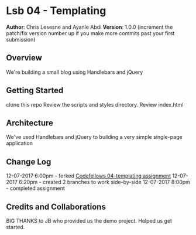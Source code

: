 # Lsb 04 - Templating

**Author**: Chris Lesesne and Ayanle Abdi
**Version**: 1.0.0 (increment the patch/fix version number up if you make more commits past your first submission)

## Overview
We're building a small blog using Handlebars and jQuery
<!-- Provide a high level overview of what this application is and why you are building it, beyond the fact that it's an assignment for a Code Fellows 301 class. (i.e. What's your problem domain?) -->

## Getting Started
clone this repo
Review the scripts and styles directory.
Review index.html
<!-- What are the steps that a user must take in order to build this app on their own machine and get it running? -->

## Architecture
We've used Handlebars and jQuery to building a very simple single-page application
<!-- Provide a detailed description of the application design. What technologies (languages, libraries, etc) you're using, and any other relevant design information. -->

## Change Log
12-07-2017 6:00pm - forked [Codefellows 04-templating assignment](https://github.com/codefellows-seattle-301n9/04-templating)
12-07-2017 6:20pm - created 2 branches to work side-by-side
12-07-2017 8:00pm - completed assignment
<!-- Use this are to document the iterative changes made to your application as each feature is successfully implemented. Use time stamps. Here's an examples:

01-01-2001 4:59pm - Application now has a fully-functional express server, with GET and POST routes for the book resource.-->

## Credits and Collaborations
BIG THANKS to JB who provided us the demo project. Helped us get started.
<!-- Give credit (and a link) to other people or resources that helped you build this application. -->
